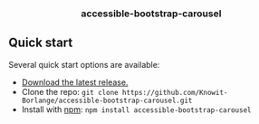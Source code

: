 <h3 align="center">accessible-bootstrap-carousel</h3>

## Quick start

Several quick start options are available:

- [Download the latest release.](https://github.com/Knowit-Borlange/accessible-bootstrap-carousel/archive/master.zip)
- Clone the repo: `git clone https://github.com/Knowit-Borlange/accessible-bootstrap-carousel.git`
- Install with [npm](https://www.npmjs.com/): `npm install accessible-bootstrap-carousel`
